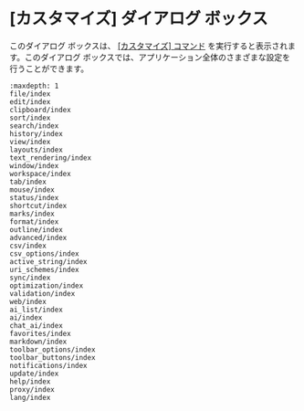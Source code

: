 # \[カスタマイズ\] ダイアログ ボックス

このダイアログ ボックスは、 [\[カスタマイズ\] コマンド](../../cmd/tools/common_settings) を実行すると表示されます。このダイアログ
ボックスでは、アプリケーション全体のさまざまな設定を行うことができます。


```{toctree}
:maxdepth: 1
file/index
edit/index
clipboard/index
sort/index
search/index
history/index
view/index
layouts/index
text_rendering/index
window/index
workspace/index
tab/index
mouse/index
status/index
shortcut/index
marks/index
format/index
outline/index
advanced/index
csv/index
csv_options/index
active_string/index
uri_schemes/index
sync/index
optimization/index
validation/index
web/index
ai_list/index
ai/index
chat_ai/index
favorites/index
markdown/index
toolbar_options/index
toolbar_buttons/index
notifications/index
update/index
help/index
proxy/index
lang/index
```

